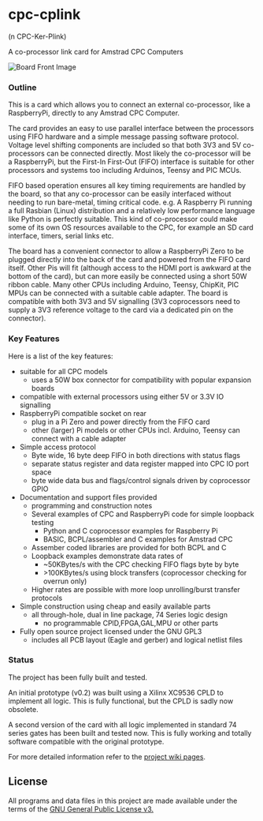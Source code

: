 # cpc-cplink

(n CPC-Ker-Plink)

A co-processor link card for Amstrad CPC Computers

![Board Front Image](https://raw.githubusercontent.com/revaldinho/cpc-cplink/master/doc/CPCCPLINKFront.jpg)

### Outline 
This is a card which allows you to connect an external co-processor, like a RaspberryPi,  directly to any Amstrad CPC Computer. 

The card provides an easy to use parallel interface between the processors using FIFO hardware and a simple message passing software protocol. Voltage level shifting components are included so that both 3V3 and 5V co-processors can be connected directly. Most likely the co-processor will be a RaspberryPi, but the First-In First-Out (FIFO) interface is suitable for other processors and systems too including Arduinos, Teensy and PIC MCUs.

FIFO based operation ensures all key timing requirements are handled by the board, so that
any co-processor can be easily interfaced without needing to run bare-metal, timing critical code.
e.g. A Raspberry Pi running a full Rasbian (Linux) distribution and a relatively low performance
language like Python is perfectly suitable. This kind of co-processor could make some of its own
OS resources available to the CPC, for example an SD card interface, timers, serial links etc.

The board has a convenient connector to allow a RaspberryPi Zero to be plugged directly into the
back of the card and powered from the FIFO card itself. Other Pis will fit (although access to the HDMI
port is awkward at the bottom of the card), but can more easily be connected using a short 50W ribbon 
cable. Many other CPUs including Arduino, Teensy, ChipKit, PIC MPUs can be connected with a 
suitable cable adapter. The board is compatible with both 3V3 and 5V signalling (3V3 coprocessors need
to supply a 3V3 reference voltage to the card via a dedicated pin on the connector).

### Key Features

Here is a list of the key features:

  - suitable for all CPC models
    - uses a 50W box connector for compatibility with popular expansion boards
  - compatible with external processors using either 5V or 3.3V IO signalling
  - RaspberryPi compatible socket on rear
    - plug in a Pi Zero and power directly from the FIFO card
    - other (larger) Pi models or other CPUs incl. Arduino, Teensy can connect with a cable adapter
  - Simple access protocol
    - Byte wide, 16 byte deep FIFO in both directions with status flags
    - separate status register and data register mapped into CPC IO port space
    - byte wide data bus and flags/control signals driven by coprocessor GPIO
  - Documentation and support files provided
    - programming and construction notes
    - Several examples of CPC and RaspberryPi code for simple loopback testing
      + Python and C coprocessor examples for Raspberry Pi
      + BASIC, BCPL/assembler and C examples for Amstrad CPC
    - Assember coded libraries are provided for both BCPL and C
    - Loopback examples demonstrate data rates of
      + ~50KBytes/s with the CPC checking FIFO flags byte by byte 
      + \>100KBytes/s using block transfers (coprocessor checking for overrun only)
    - Higher rates are possible with more loop unrolling/burst transfer protocols
  - Simple construction using cheap and easily available parts
    - all through-hole, dual in line package, 74 Series logic design
      - no programmable CPlD,FPGA,GAL,MPU or other parts
  - Fully open source project licensed under the GNU GPL3
    - includes all PCB layout (Eagle and gerber) and logical netlist files

### Status

The project has been fully built and tested.

An initial prototype (v0.2) was built using a Xilinx XC9536 CPLD to implement all logic. This is fully functional, but the CPLD is sadly now obsolete.

A second version of the card with all logic implemented in standard 74 series gates has been built and tested now. This is fully working and totally
software compatible with the original prototype.

For more detailed information refer to the [project wiki pages](https://github.com/revaldinho/cpc-cplink/wiki/Home).

## License

All programs and data files in this project are made available under the terms of the [GNU General Public License v3.](https://github.com/revaldinho/cpc_ram_expansion/blob/master/LICENSE)
